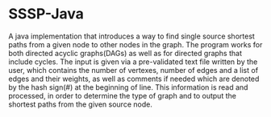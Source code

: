 # SSSP-Java
A java implementation that introduces a way to find single source shortest paths from a given node to other nodes in the graph. The program works for both directed acyclic graphs(DAGs) as well as for directed graphs that include cycles. The input is given via a pre-validated text file written by the user, which contains the number of vertexes, number of edges and a list of edges and their weights, as well as comments if needed which are denoted by the hash sign(#) at the beginning of line. This information is read and processed, in order to determine the type of graph and to output the shortest paths from the given source node.
